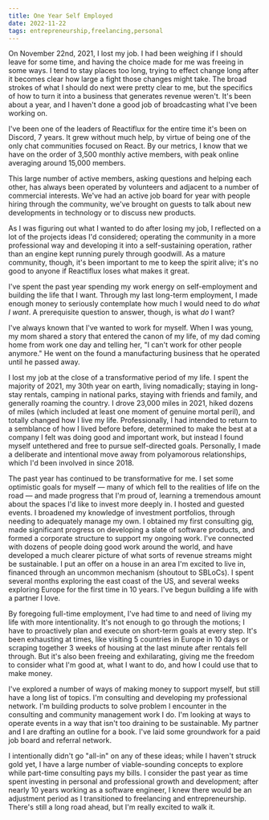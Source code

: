 ```yaml
---
title: One Year Self Employed
date: 2022-11-22
tags: entrepreneurship,freelancing,personal
---
```


On November 22nd, 2021, I lost my job. I had been weighing if I should
leave for some time, and having the choice made for me was freeing in
some ways. I tend to stay places too long, trying to effect change long
after it becomes clear how large a fight those changes might take. The
broad strokes of what I should do next were pretty clear to me, but the
specifics of how to turn it into a business that generates revenue
weren't. It's been about a year, and I haven't done a good job of
broadcasting what I've been working on.

I've been one of the leaders of Reactiflux for the entire time it's been
on Discord, 7 years. It grew without much help, by virtue of being one
of the only chat communities focused on React. By our metrics, I know
that we have on the order of 3,500 monthly active members, with peak
online averaging around 15,000 members.

This large number of active members, asking questions and helping each
other, has always been operated by volunteers and adjacent to a number
of commercial interests. We've had an active job board for year with
people hiring through the community, we've brought on guests to talk
about new developments in technology or to discuss new products.

As I was figuring out what I wanted to do after losing my job, I
reflected on a lot of the projects ideas I'd considered; operating the
community in a more professional way and developing it into a
self-sustaining operation, rather than an engine kept running purely
through goodwill. As a mature community, though, it's been important to
me to keep the spirit alive; it's no good to anyone if Reactiflux loses
what makes it great.

I've spent the past year spending my work energy on self-employment and
building the life that I want. Through my last long-term employment, I
made enough money to seriously contemplate how much I would need to do
_what I want_. A prerequisite question to answer, though, is what _do_ I
want?

I've always known that I've wanted to work for myself. When I was young,
my mom shared a story that entered the canon of my life, of my dad
coming home from work one day and telling her, "I can't work for other
people anymore." He went on the found a manufacturing business that he
operated until he passed away.

I lost my job at the close of a transformative period of my life. I
spent the majority of 2021, my 30th year on earth, living nomadically;
staying in long-stay rentals, camping in national parks, staying with
friends and family, and generally roaming the country. I drove 23,000
miles in 2021, hiked dozens of miles (which included at least one moment
of genuine mortal peril), and totally changed how I live my life.
Professionally, I had intended to return to a semblance of how I lived
before before, determined to make the best at a company I felt was doing
good and important work, but instead I found myself untethered and free
to pursue self-directed goals. Personally, I made a deliberate and
intentional move away from polyamorous relationships, which I'd been
involved in since 2018.

The past year has continued to be transformative for me. I set some
optimistic goals for myself — many of which fell to the realities of
life on the road — and made progress that I'm proud of, learning a
tremendous amount about the spaces I'd like to invest more deeply in. I
hosted and guested events. I broadened my knowledge of investment
portfolios, through needing to adequately manage my own. I obtained my
first consulting gig, made significant progress on developing a slate of
software products, and formed a corporate structure to support my
ongoing work. I've connected with dozens of people doing good work
around the world, and have developed a much clearer picture of what
sorts of revenue streams might be sustainable. I put an offer on a house
in an area I'm excited to live in, financed through an uncommon
mechanism (shoutout to SBLoCs). I spent several months exploring the
east coast of the US, and several weeks exploring Europe for the first
time in 10 years. I've begun building a life with a partner I love.

By foregoing full-time employment, I've had time to and need of living
my life with more intentionality. It's not enough to go through the
motions; I have to proactively plan and execute on short-term goals at
every step. It's been exhausting at times, like visiting 5 countries in
Europe in 10 days or scraping together 3 weeks of housing at the last
minute after rentals fell through. But it's also been freeing and
exhilarating, giving me the freedom to consider what I'm good at, what I
want to do, and how I could use that to make money.

I've explored a number of ways of making money to support myself, but
still have a long list of topics. I'm consulting and developing my
professional network. I'm building products to solve problem I encounter
in the consulting and community management work I do. I'm looking at
ways to operate events in a way that isn't too draining to be
sustainable. My partner and I are drafting an outline for a book. I've
laid some groundwork for a paid job board and referral network.

I intentionally didn't go "all-in" on any of these ideas; while I
haven't struck gold yet, I have a large number of viable-sounding
concepts to explore while part-time consulting pays my bills. I consider
the past year as time spent investing in personal and professional
growth and development; after nearly 10 years working as a software
engineer, I knew there would be an adjustment period as I transitioned
to freelancing and entrepreneurship. There's still a long road ahead,
but I'm really excited to walk it.
